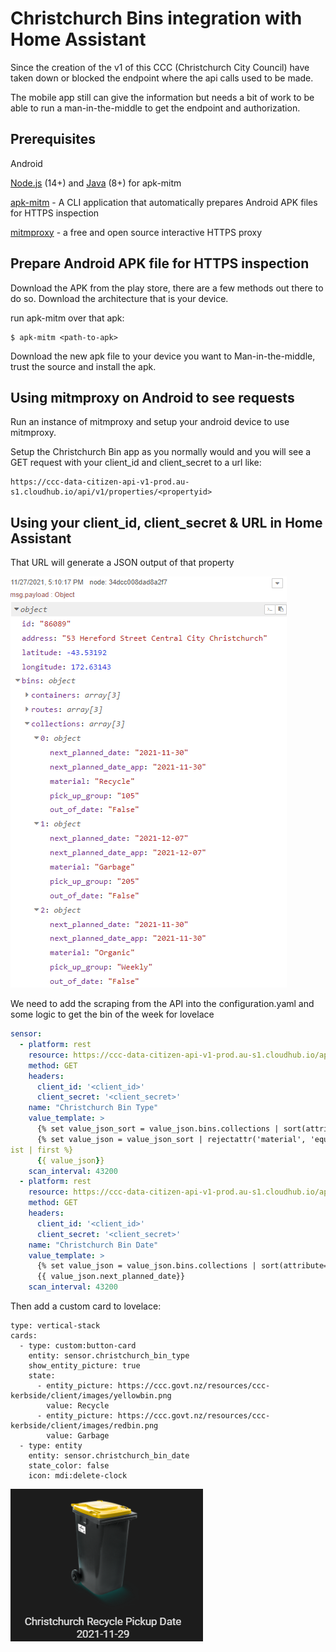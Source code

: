 # Christchurch Bins integration with Home Assistant

Since the creation of the v1 of this CCC (Christchurch City Council) have taken down or blocked the endpoint where the api calls used to be made.

The mobile app still can give the information but needs a bit of work to be able to run a man-in-the-middle to get the endpoint and authorization.

## Prerequisites

Android

[Node.js](https://nodejs.org/en/download/) (14+) and [Java](https://www.oracle.com/technetwork/java/javase/downloads/index.html) (8+) for apk-mitm

[apk-mitm](https://github.com/shroudedcode/apk-mitm) - A CLI application that automatically prepares Android APK files for HTTPS inspection

[mitmproxy](https://mitmproxy.org/)  - a free and open source interactive HTTPS proxy

## Prepare Android APK file for HTTPS inspection

Download the APK from the play store, there are a few methods out there to do so. Download the architecture that is your device.

run apk-mitm over that apk:

```
$ apk-mitm <path-to-apk>
```

Download the new apk file to your device you want to Man-in-the-middle, trust the source and install the apk.

## Using mitmproxy on Android to see requests

Run an instance of mitmproxy and setup your android device to use mitmproxy.

Setup the Christchurch Bin app as you normally would and you will see a GET request with your client_id and client_secret to a url like:

```
https://ccc-data-citizen-api-v1-prod.au-s1.cloudhub.io/api/v1/properties/<propertyid>
```

## Using your client_id, client_secret & URL in Home Assistant

That URL will generate a JSON output of that property

![image-20211127171207369](v1/assets/image-20211127171207369.png)

We need to add the scraping from the API into the configuration.yaml and some logic to get the bin of the week for lovelace

```yaml
sensor:
  - platform: rest
    resource: https://ccc-data-citizen-api-v1-prod.au-s1.cloudhub.io/api/v1/properties/<propertyid>
    method: GET
    headers:
      client_id: '<client_id>'
      client_secret: '<client_secret>'
    name: "Christchurch Bin Type"
    value_template: >
      {% set value_json_sort = value_json.bins.collections | sort(attribute='next_planned_date') %}
      {% set value_json = value_json_sort | rejectattr('material', 'equalto', 'Organic') | map(attribute='material') | l
ist | first %}
      {{ value_json}}
    scan_interval: 43200
  - platform: rest
    resource: https://ccc-data-citizen-api-v1-prod.au-s1.cloudhub.io/api/v1/properties/<propertyid>
    method: GET
    headers:
      client_id: '<client_id>'
      client_secret: '<client_secret>'
    name: "Christchurch Bin Date"
    value_template: >
      {% set value_json = value_json.bins.collections | sort(attribute='next_planned_date') | first %}
      {{ value_json.next_planned_date}}
    scan_interval: 43200
```

Then add a custom card to lovelace:

```
type: vertical-stack
cards:
  - type: custom:button-card
    entity: sensor.christchurch_bin_type
    show_entity_picture: true
    state:
      - entity_picture: https://ccc.govt.nz/resources/ccc-kerbside/client/images/yellowbin.png
        value: Recycle
      - entity_picture: https://ccc.govt.nz/resources/ccc-kerbside/client/images/redbin.png
        value: Garbage
  - type: entity
    entity: sensor.christchurch_bin_date
    state_color: false
    icon: mdi:delete-clock
```

![image-20211127173015400.png](v1/assets/image-20211127173015400.png)